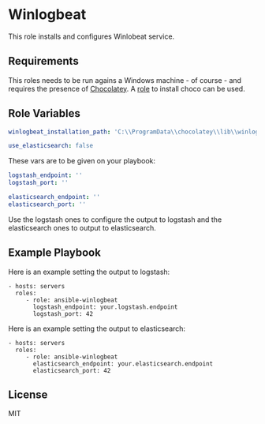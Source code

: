 Winlogbeat
=========

This role installs and configures Winlobeat service.

Requirements
------------

This roles needs to be run agains a Windows machine - of course - and requires the presence of [Chocolatey](https://chocolatey.org/). A [role](https://github.com/stone-payments/ansible-choco) to install choco can be used. 

Role Variables
--------------

```yaml
winlogbeat_installation_path: 'C:\\ProgramData\\chocolatey\\lib\\winlogbeat\\tools\\winlogbeat-5.4.0-windows-x86_64\\winlogbeat.yml'

use_elasticsearch: false
```
These vars are to be given on your playbook:

```yaml
logstash_endpoint: ''
logstash_port: ''

elasticsearch_endpoint: ''
elasticsearch_port: ''
```
Use the logstash ones to configure the output to logstash and the elasticsearch ones to output to elasticsearch.

Example Playbook
----------------
Here is an example setting the output to logstash:

    - hosts: servers
      roles:
         - role: ansible-winlogbeat
           logstash_endpoint: your.logstash.endpoint
           logstash_port: 42

Here is an example setting the output to elasticsearch:

    - hosts: servers
      roles:
         - role: ansible-winlogbeat
           elasticsearch_endpoint: your.elasticsearch.endpoint
           elasticsearch_port: 42

License
-------

MIT
